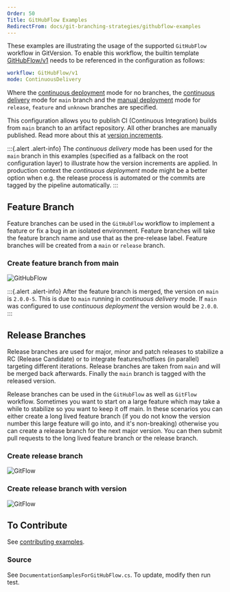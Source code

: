 ```yaml
---
Order: 50
Title: GitHubFlow Examples
RedirectFrom: docs/git-branching-strategies/githubflow-examples
---
```


These examples are illustrating the usage of the supported `GitHubFlow` workflow
in GitVersion. To enable this workflow, the builtin template
[GitHubFlow/v1](/docs/workflows/GitHubFlow/v1.json) needs to be referenced in the
configuration as follows:

```yaml
workflow: GitHubFlow/v1
mode: ContinuousDelivery
```

Where
the [continuous deployment][continuous-deployment] mode for no branches,
the [continuous delivery][continuous-delivery] mode for
`main` branch and
the [manual deployment][manual-deployment] mode
for `release`, `feature` and `unknown` branches are specified.

This configuration allows you to publish CI (Continuous Integration) builds
from `main` branch to an artifact repository.
All other branches are manually published. Read more about this at
[version increments](/docs/reference/version-increments).

:::{.alert .alert-info}
The _continuous delivery_ mode has been used for the `main` branch in this
examples (specified as a fallback on the root
configuration layer) to illustrate how the version increments are applied.
In production context the _continuous deployment_ mode might be a better
option when e.g. the release process is automated or the commits are tagged
by the pipeline automatically.
:::

## Feature Branch

Feature branches can be used in the `GitHubFlow` workflow to implement a
feature or fix a bug in an isolated environment. Feature branches will take
the feature
branch name and use that as the pre-release label. Feature branches will be
created from a `main` or `release` branch.

### Create feature branch from main

![GitHubFlow](/docs/img/DocumentationSamplesForGitHubFlow_FeatureBranch.png)

:::{.alert .alert-info}
After the feature branch is merged, the version on `main` is `2.0.0-5`.
This is due to `main` running in _continuous delivery_ mode. If `main` was
configured to use _continuous deployment_ the version would be `2.0.0`.
:::

## Release Branches

Release branches are used for major, minor and patch releases to stabilize a RC
(Release Candidate) or to integrate features/hotfixes (in parallel) targeting
different
iterations. Release branches are taken from `main` and will
be merged back afterwards. Finally the `main` branch is tagged with the
released version.

Release branches can be used in the `GitHubFlow` as well as `GitFlow` workflow.
Sometimes you
want to start on a large feature which may take a while to stabilize so you want
to keep it off main. In these scenarios you can either create a long lived
feature branch (if you do not know the version number this large feature will go
into, and it's non-breaking) otherwise you can create a release branch for the
next major version. You can then submit pull requests to the long lived feature
branch or the release branch.

### Create release branch

![GitFlow](/docs/img/DocumentationSamplesForGitHubFlow_ReleaseBranch.png)

### Create release branch with version

![GitFlow](/docs/img/DocumentationSamplesForGitHubFlow_VersionedReleaseBranch.png)

## To Contribute

See [contributing examples](/docs/learn/branching-strategies/contribute-examples).

### Source

See `DocumentationSamplesForGitHubFlow.cs`. To update, modify then run test.

[continuous-deployment]: /docs/reference/modes/continuous-deployment

[continuous-delivery]: /docs/reference/modes/continuous-delivery

[manual-deployment]: /docs/reference/modes/manual-deployment
